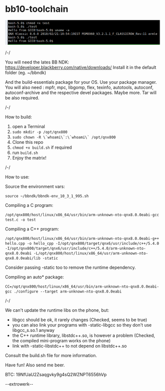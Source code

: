 # bb10-toolchain

![Proof](https://raw.githubusercontent.com/extrowerk/bb10-toolchain/master/2020-11-02-210811_861x137_scrot.png)

/-/

You will need the lates BB NDK:
https://developer.blackberry.com/native/downloads/
Install it in the default folder (eg. ~/bbndk)

And the build-essentials package for your OS. Use your package manager.
You will also need : mpfr, mpc, libgomp, flex, texinfo, autotools, autoconf, autoconf-archive and the respective devel packages. Maybe more.
Tar will be also required.

/-/

How to build:

1) open a Terminal
2) ```sudo mkdir -p /opt/qnx800```
3) ```sudo chown -R \`whoami\`:\`whoami\` /opt/qnx800```
4) Clone this repo
5) ```chmod +x build.sh``` if required
6) run ```build.sh```
7) Enjoy the matrix!

/-/

How to use:

Source the environment vars:
```
source ~/bbndk/bbndk-env_10_3_1_995.sh
```

Compiling a C program:
```
/opt/qnx800/host/linux/x86_64/usr/bin/arm-unknown-nto-qnx8.0.0eabi-gcc test.c -o test
```

Compiling a C++ program:
```
/opt/qnx800/host/linux/x86_64/usr/bin/arm-unknown-nto-qnx8.0.0eabi-g++ hello.cpp -o hello_cpp -I/opt/qnx800/target/qnx6/usr/include/c++/5.4.0 -I/opt/qnx800/target/qnx6/usr/include/c++/5.4.0/arm-unknown-nto-qnx8.0.0eabi -L/opt/qnx800/host/linux/x86_64/usr/arm-unknown-nto-qnx8.0.0eabi/lib -static
```
Consider passing -static too to remove the runtime dependency.

Compiling an auto* package:
```
CC=/opt/qnx800/host/linux/x86_64/usr/bin/arm-unknown-nto-qnx8.0.0eabi-gcc ./configure --target arm-unknown-nto-qnx8.0.0eabi
```

/-/

We can't update the runtime libs on the phone, but:
- libgcc should be ok, it rarely changes (Checked, seems to be true)
- you can also link your programs with -static-libgcc so they don't use libgcc_s.so.1 anyway
- the C++ runtime library, libstdc++.so, is however a problem (Checked, the compiled mini-program works on the phone)
- link with -static-libstdc++ to not depend on libstdc++.so

Consult the build.sh file for more information.

Have fun! Also send me beer.

BTC: 19NfUaU2Zsaqgvky9g4sQ2WZNPT6556hVp

--extrowerk--

